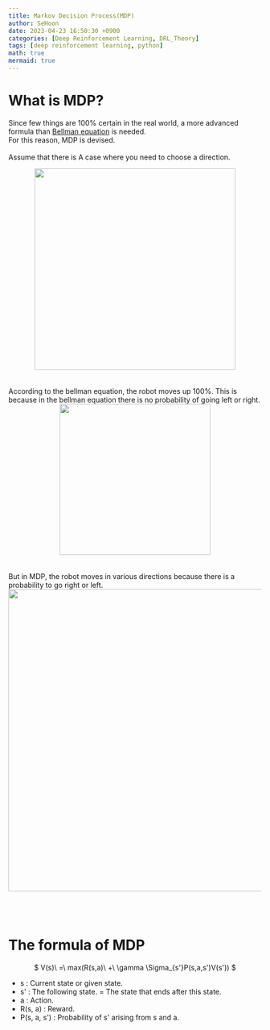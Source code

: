 ```yaml
---
title: Markov Decision Process(MDP)
author: SeHoon
date: 2023-04-23 16:50:30 +0900
categories: [Deep Reinforcement Learning, DRL_Theory]
tags: [deep reinforcement learning, python]
math: true
mermaid: true
---
```


# What is MDP?

Since few things are 100% certain in the real world, a more advanced formula than [Bellman equation](https://csh970605.github.io/posts/Bellman_Equation/) is needed.<br>
For this reason, MDP is devised.<br><br>
Assume that there is A case where you need to choose a direction.
<center>
<img src="https://user-images.githubusercontent.com/28240052/233836150-893cd814-f899-4b54-bc0c-b6dca90207cb.png" width=400>
</center>
<br><br>
According to the bellman equation, the robot moves up 100%. This is because in the bellman equation there is no probability of going left or right.
<center>
<img src="https://user-images.githubusercontent.com/28240052/233836258-1a1a1da9-b4fc-472c-9e11-a8dd3063b3cd.png" width=300>
</center>
<br><br>
But in MDP, the robot moves in various directions because there is a probability to go right or left.
<center>
<img src="https://user-images.githubusercontent.com/28240052/233836330-70ad254b-671c-4119-9f2d-75fbc2787c27.png" width=600>
</center>
<br><br><br>

# The formula of MDP

<center>

$ V(s)\ =\ max(R(s,a)\ +\ \gamma \Sigma_{s'}P(s,a,s')V(s')) $
</center>

+ s : Current state or given state.
+ s' : The following state. = The state that ends after this state.
+ a : Action.
+ R(s, a) : Reward.
+ P(s, a, s') : Probability of s' arising from s and a.
